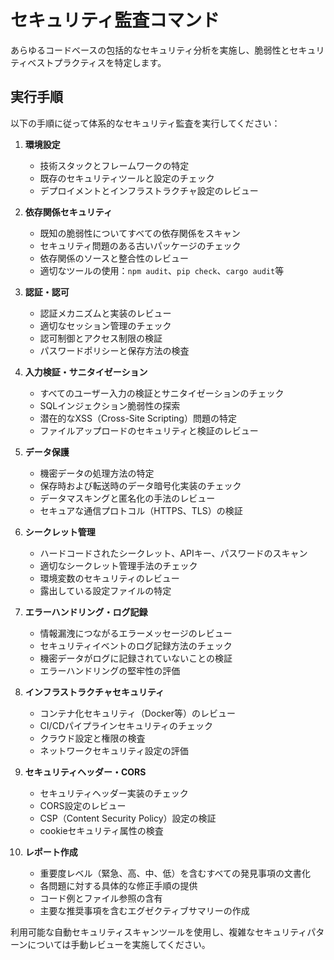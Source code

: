 # セキュリティ監査コマンド

あらゆるコードベースの包括的なセキュリティ分析を実施し、脆弱性とセキュリティベストプラクティスを特定します。

## 実行手順

以下の手順に従って体系的なセキュリティ監査を実行してください：

1. **環境設定**
   - 技術スタックとフレームワークの特定
   - 既存のセキュリティツールと設定のチェック
   - デプロイメントとインフラストラクチャ設定のレビュー

2. **依存関係セキュリティ**
   - 既知の脆弱性についてすべての依存関係をスキャン
   - セキュリティ問題のある古いパッケージのチェック
   - 依存関係のソースと整合性のレビュー
   - 適切なツールの使用：`npm audit`、`pip check`、`cargo audit`等

3. **認証・認可**
   - 認証メカニズムと実装のレビュー
   - 適切なセッション管理のチェック
   - 認可制御とアクセス制限の検証
   - パスワードポリシーと保存方法の検査

4. **入力検証・サニタイゼーション**
   - すべてのユーザー入力の検証とサニタイゼーションのチェック
   - SQLインジェクション脆弱性の探索
   - 潜在的なXSS（Cross-Site Scripting）問題の特定
   - ファイルアップロードのセキュリティと検証のレビュー

5. **データ保護**
   - 機密データの処理方法の特定
   - 保存時および転送時のデータ暗号化実装のチェック
   - データマスキングと匿名化の手法のレビュー
   - セキュアな通信プロトコル（HTTPS、TLS）の検証

6. **シークレット管理**
   - ハードコードされたシークレット、APIキー、パスワードのスキャン
   - 適切なシークレット管理手法のチェック
   - 環境変数のセキュリティのレビュー
   - 露出している設定ファイルの特定

7. **エラーハンドリング・ログ記録**
   - 情報漏洩につながるエラーメッセージのレビュー
   - セキュリティイベントのログ記録方法のチェック
   - 機密データがログに記録されていないことの検証
   - エラーハンドリングの堅牢性の評価

8. **インフラストラクチャセキュリティ**
   - コンテナ化セキュリティ（Docker等）のレビュー
   - CI/CDパイプラインセキュリティのチェック
   - クラウド設定と権限の検査
   - ネットワークセキュリティ設定の評価

9. **セキュリティヘッダー・CORS**
   - セキュリティヘッダー実装のチェック
   - CORS設定のレビュー
   - CSP（Content Security Policy）設定の検証
   - cookieセキュリティ属性の検査

10. **レポート作成**
    - 重要度レベル（緊急、高、中、低）を含むすべての発見事項の文書化
    - 各問題に対する具体的な修正手順の提供
    - コード例とファイル参照の含有
    - 主要な推奨事項を含むエグゼクティブサマリーの作成

利用可能な自動セキュリティスキャンツールを使用し、複雑なセキュリティパターンについては手動レビューを実施してください。